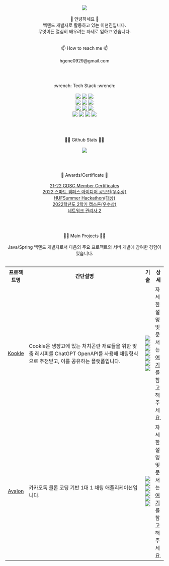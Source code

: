 <div align="center">
  <img src="https://capsule-render.vercel.app/api?type=Waving&color=auto&height=300&section=header&text=Hi!%20there&fontSize=90" />
</div>

</br>

<div align="center"> 👋 안녕하세요 👋</br>백엔드 개발자로 활동하고 있는 이현진입니다.</br>무엇이든 열심히 배우려는 자세로 임하고 있습니다. </div></br>

</br>

<div align="center"> 📫 How to reach me 📫 </div></br>

<div align="center">
  <span>hgene0929@gmail.com</span>
</div>

</br></br>

<div align="center"> :wrench: Tech Stack :wrench: </div></br>

<div align="center">
  <span><img src="https://img.shields.io/badge/Java-444444?style=for-the-badge&logo=Java&logoColor=orange"></span>
  <span><img src="https://img.shields.io/badge/Spring-444444?style=for-the-badge&logo=Spring&logoColor=#6DB33F"></span>
  <span><img src="https://img.shields.io/badge/Spring Boot-444444?style=for-the-badge&logo=Spring Boot&logoColor=#6DB33F"></span></br>
  <span><img src="https://img.shields.io/badge/Spring Data Jpa-444444?style=for-the-badge&logo=Spring Data Jpa&logoColor=#6DB33F"></span>
  <span><img src="https://img.shields.io/badge/Spring Security-444444?style=for-the-badge&logo=Spring Security&logoColor=#6DB33F"></span>
  <span><img src="https://img.shields.io/badge/querydsl-444444?style=for-the-badge&logo=querydsl&logoColor=#6DB33F"></span></br>
  <span><img src="https://img.shields.io/badge/MySQL-444444?style=for-the-badge&logo=MySQL&logoColor=#4479A1"></span>
  <span><img src="https://img.shields.io/badge/MariaDB-444444?style=for-the-badge&logo=MariaDB&logoColor=#003545"></span>
  <span><img src="https://img.shields.io/badge/Amazon S3-444444?style=for-the-badge&logo=Amazon S3&logoColor=#569A31"></span></br>
  <span><img src="https://img.shields.io/badge/Python-444444?style=for-the-badge&logo=Python&logoColor=##3776AB"></span>
  <span><img src="https://img.shields.io/badge/JavaScript-444444?style=for-the-badge&logo=JavaScript&logoColor=#F7DF1E"></span>
  <span><img src="https://img.shields.io/badge/Linux-444444?style=for-the-badge&logo=Linux&logoColor=#FCC624"></span>
  <span><img src="https://img.shields.io/badge/Google Cloud-444444?style=for-the-badge&logo=Google Cloud&logoColor=#4285F4"></span>
</div>

</br></br>

<div align="center"> 👷‍♂️ Github Stats 👷‍♂️ </div></br>

<div align="center">
  <img src="https://github-readme-stats.vercel.app/api?username=hgene0929&show_icons=true">
</div>

</br></br>

<div align="center"> 🥇 Awards/Certificate 🥇 </div></br>

<div align="center">
  <div> <a href="">21-22 GDSC Member Certificates</a> </div>
  <div> <a href="">2022 스마트 캠퍼스 아이디어 공모전(우수상)</a> </div>
  <div> <a href="https://github.com/hgene0929/hgene0929/blob/main/%E1%84%8F%E1%85%A2%E1%86%B8%E1%84%89%E1%85%B3%E1%84%90%E1%85%A9%E1%86%AB%20%E1%84%89%E1%85%A1%E1%86%BC%E1%84%8C%E1%85%A1%E1%86%BC_%E1%84%8B%E1%85%B5%E1%84%92%E1%85%A7%E1%86%AB%E1%84%8C%E1%85%B5%E1%86%AB.pdf">HUFSummer Hackathon(대상)</a> </div>
  <div> <a href="">2022학년도 2학기 캡스톤(우수상)</a> </div>
  <div> <a href="">네트워크 관리사 2</a> </div>  
</div>

</br></br>

<div align="center"> 👷‍♂️ Main Projects 👷‍♂️ </div></br>

<div align="center">
  Java/Spring 백엔드 개발자로서 다음의 주요 프로젝트의 서버 개발에 참여한 경험이 있습니다.</br></br>
  <table>
    <tr>
        <th> 프로젝트명 </th>
        <th> 간단설명 </th>
        <th> 기술 </th>
        <th> 상세 </th>
    </tr>
    <tr>
        <td> <a href="https://github.com/askus-2023"> Kookle </a> </td>
      <td width="500px"> Cookle은 냉장고에 있는 처치곤란 재료들을 위한 맞춤 레시피를 ChatGPT OpenAPI를 사용해 채팅형식으로 추천받고, 이를 공유하는 플랫폼입니다.</td>
        <td>
        <img src="https://img.shields.io/badge/Java-444444?style=for-the-badge&logo=Java&logoColor=yellow">
        <img src="https://img.shields.io/badge/Spring Boot-444444?style=for-the-badge&logo=Spring Boot&logoColor=#6DB33F">
        <img src="https://img.shields.io/badge/Spring Data Jpa-444444?style=for-the-badge&logo=Spring&logoColor=#6DB33F">
        <img src="https://img.shields.io/badge/Spring Security-444444?style=for-the-badge&logo=Spring Security&logoColor=#6DB33F">
        <img src="https://img.shields.io/badge/querydsl-444444?style=for-the-badge&logo=querydsl&logoColor=#6DB33F">
        <img src="https://img.shields.io/badge/MySQL-444444?style=for-the-badge&logo=MySQL&logoColor=##4479A1">
        <img src="https://img.shields.io/badge/Amazon S3-444444?style=for-the-badge&logo=Amazon S3&logoColor=###569A31">
        </td>
        <td>
          자세한 설명 및 문서는 <a href="https://github.com/askus-2023"> 여기 </a>를 참고해주세요.
        </td>
    </tr>   
    <tr>
        <td> <a href="https://github.com/avalon-202n"> Avalon </a> </td>
      <td width="500px">카카오톡 클론 코딩 기반 1대 1 채팅 애플리케이션입니다.</td>
        <td>
        <img src="https://img.shields.io/badge/Java-444444?style=for-the-badge&logo=Java&logoColor=yellow">
        <img src="https://img.shields.io/badge/Spring Boot-444444?style=for-the-badge&logo=Spring Boot&logoColor=#6DB33F">
        <img src="https://img.shields.io/badge/Spring Data Jpa-444444?style=for-the-badge&logo=Spring&logoColor=#6DB33F">
        <img src="https://img.shields.io/badge/Spring Security-444444?style=for-the-badge&logo=Spring Security&logoColor=#6DB33F">
        <img src="https://img.shields.io/badge/DB2-444444?style=for-the-badge&logo=DB2&logoColor=##4479A1">
        <img src="https://img.shields.io/badge/Google Cloud-444444?style=for-the-badge&logo=Google Cloud&logoColor=#4285F4">
        </td>
        <td>
          자세한 설명 및 문서는 <a href="https://github.com/avalon-202n"> 여기 </a>를 참고해주세요.
        </td>
    </tr>   
</table>

</div>

<!--
**hgene0929/hgene0929** is a ✨ _special_ ✨ repository because its `README.md` (this file) appears on your GitHub profile.

Here are some ideas to get you started:

- 🔭 I’m currently working on ...
- 🌱 I’m currently learning ...
- 👯 I’m looking to collaborate on ...
- 🤔 I’m looking for help with ...
- 💬 Ask me about ...
- 📫 How to reach me: ...
- 😄 Pronouns: ...
- ⚡ Fun fact: ...
-->
